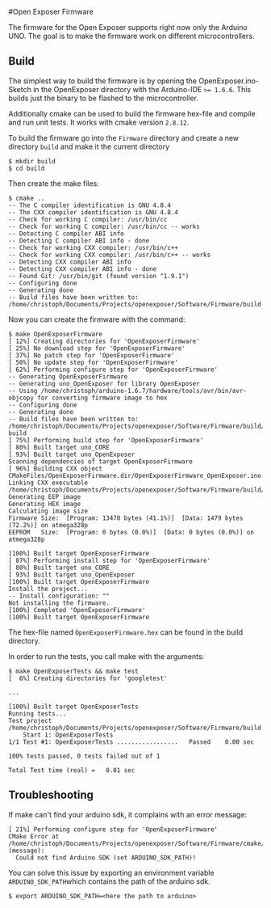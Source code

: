 #Open Exposer Firmware

The firmware for the Open Exposer supports right now only the Arduino UNO. The goal is to make the firmware work on different microcontrollers.

## Build

The simplest way to build the firmware is by opening the OpenExposer.ino-Sketch in the OpenExposer directory with the Arduino-IDE `>= 1.6.6`. This builds just the binary to be flashed to the microcontroller. 

Additionally cmake can be used to build the firmware hex-file and compile and run unit tests. It works with cmake version `2.8.12`.

To build the firmware go into the `Firmware` directory and create a new directory `build` and make it the current directory

    $ mkdir build
    $ cd build

Then create the make files:

    $ cmake ..
    -- The C compiler identification is GNU 4.8.4
    -- The CXX compiler identification is GNU 4.8.4
    -- Check for working C compiler: /usr/bin/cc
    -- Check for working C compiler: /usr/bin/cc -- works
    -- Detecting C compiler ABI info
    -- Detecting C compiler ABI info - done
    -- Check for working CXX compiler: /usr/bin/c++
    -- Check for working CXX compiler: /usr/bin/c++ -- works
    -- Detecting CXX compiler ABI info
    -- Detecting CXX compiler ABI info - done
    -- Found Git: /usr/bin/git (found version "1.9.1") 
    -- Configuring done
    -- Generating done
    -- Build files have been written to: /home/christoph/Documents/Projects/openexposer/Software/Firmware/build

Now you can create the firmware with the command:

    $ make OpenExposerFirmware
    [ 12%] Creating directories for 'OpenExposerFirmware'
    [ 25%] No download step for 'OpenExposerFirmware'
    [ 37%] No patch step for 'OpenExposerFirmware'
    [ 50%] No update step for 'OpenExposerFirmware'
    [ 62%] Performing configure step for 'OpenExposerFirmware'
    -- Generating OpenExposerFirmware
    -- Generating uno_OpenExposer for library OpenExposer
    -- Using /home/christoph/arduino-1.6.7/hardware/tools/avr/bin/avr-objcopy for converting firmware image to hex
    -- Configuring done
    -- Generating done
    -- Build files have been written to: /home/christoph/Documents/Projects/openexposer/Software/Firmware/build/OpenExposerFirmware/src/OpenExposerFirmware-build
    [ 75%] Performing build step for 'OpenExposerFirmware'
    [ 80%] Built target uno_CORE
    [ 93%] Built target uno_OpenExposer
    Scanning dependencies of target OpenExposerFirmware
    [ 96%] Building CXX object CMakeFiles/OpenExposerFirmware.dir/OpenExposerFirmware_OpenExposer.ino.cpp.obj
    Linking CXX executable /home/christoph/Documents/Projects/openexposer/Software/Firmware/build/OpenExposerFirmware.elf
    Generating EEP image
    Generating HEX image
    Calculating image size
    Firmware Size:  [Program: 13470 bytes (41.1%)]  [Data: 1479 bytes (72.2%)] on atmega328p
    EEPROM   Size:  [Program: 0 bytes (0.0%)]  [Data: 0 bytes (0.0%)] on atmega328p
    
    [100%] Built target OpenExposerFirmware
    [ 87%] Performing install step for 'OpenExposerFirmware'
    [ 80%] Built target uno_CORE
    [ 93%] Built target uno_OpenExposer
    [100%] Built target OpenExposerFirmware
    Install the project...
    -- Install configuration: ""
    Not installing the firmware.
    [100%] Completed 'OpenExposerFirmware'
    [100%] Built target OpenExposerFirmware

The hex-file named `ÒpenExposerFirmware.hex` can be found in the build directory.

In order to run the tests, you call make with the arguments:

    $ make OpenExposerTests && make test
    [  6%] Creating directories for 'googletest'
   
    ...
    
    [100%] Built target OpenExposerTests
    Running tests...
    Test project /home/christoph/Documents/Projects/openexposer/Software/Firmware/build
        Start 1: OpenExposerTests
    1/1 Test #1: OpenExposerTests .................   Passed    0.00 sec
    
    100% tests passed, 0 tests failed out of 1
    
    Total Test time (real) =   0.01 sec

## Troubleshooting
If make can't find your arduino sdk, it complains with an error message:

    [ 21%] Performing configure step for 'OpenExposerFirmware'
    CMake Error at /home/christoph/Documents/Projects/openexposer/Software/Firmware/cmake/ArduinoToolchain.cmake:83 (message):
      Could not find Arduino SDK (set ARDUINO_SDK_PATH)!

You can solve this issue by exporting an environment variable `ARDUINO_SDK_PATH`which contains the path of the arduino sdk.

    $ export ARDUINO_SDK_PATH=<here the path to arduino>
    



